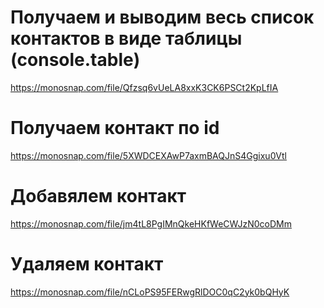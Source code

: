 # Получаем и выводим весь список контактов в виде таблицы (console.table)

https://monosnap.com/file/Qfzsq6vUeLA8xxK3CK6PSCt2KpLfIA

# Получаем контакт по id

https://monosnap.com/file/5XWDCEXAwP7axmBAQJnS4Ggixu0Vtl

# Добавялем контакт

https://monosnap.com/file/jm4tL8PgIMnQkeHKfWeCWJzN0coDMm

# Удаляем контакт

https://monosnap.com/file/nCLoPS95FERwgRlDOC0qC2yk0bQHyK

